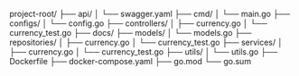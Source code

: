 project-root/
├── api/
│   └── swagger.yaml
├── cmd/
│   └── main.go
├── configs/
│   └── config.go
├── controllers/
│   ├── currency.go
│   └── currency_test.go
├── docs/
├── models/
│   └── models.go
├── repositories/
│   ├── currency.go
│   └── currency_test.go
├── services/
│   ├── currency.go
│   └── currency_test.go
├── utils/
│   └── utils.go
├── Dockerfile
├── docker-compose.yaml
├── go.mod
└── go.sum